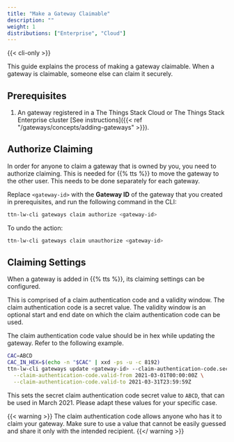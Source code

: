 ```yaml
---
title: "Make a Gateway Claimable"
description: ""
weight: 1
distributions: ["Enterprise", "Cloud"]
--- 
```


{{< cli-only >}}

This guide explains the process of making a gateway claimable. When a gateway is claimable, someone else can claim it securely.

<!--more-->

## Prerequisites

1. An gateway registered in a The Things Stack Cloud or The Things Stack Enterprise cluster [See instructions]({{< ref "/gateways/concepts/adding-gateways" >}}).

## Authorize Claiming

In order for anyone to claim a gateway that is owned by you, you need to authorize claiming. This is needed for {{% tts %}} to move the gateway to the other user. This needs to be done separately for each gateway.

Replace `<gateway-id>` with the **Gateway ID** of the gateway that you created in prerequisites, and run the following command in the CLI:

```bash
ttn-lw-cli gateways claim authorize <gateway-id>
```

To undo the action:

```bash
ttn-lw-cli gateways claim unauthorize <gateway-id>
```

## Claiming Settings

When a gateway is added in {{% tts %}}, its claiming settings can be configured.

This is comprised of a claim authentication code and a validity window. The claim authentication code is a secret value. The validity window is an optional start and end date on which the claim authentication code can be used.

The claim authentication code value should be in hex while updating the gateway. Refer to the following example.

```bash
CAC=ABCD
CAC_IN_HEX=$(echo -n "$CAC" | xxd -ps -u -c 8192)
ttn-lw-cli gateways update <gateway-id> --claim-authentication-code.secret.value $CAC_IN_HEX \
  --claim-authentication-code.valid-from 2021-03-01T00:00:00Z \
  --claim-authentication-code.valid-to 2021-03-31T23:59:59Z
```

This sets the secret claim authentication code secret value to `ABCD`, that can be used in March 2021. Please adapt these values for your specific case.

{{< warning >}} The claim authentication code allows anyone who has it to claim your gateway. Make sure to use a value that cannot be easily guessed and share it only with the intended recipient. {{</ warning >}}
